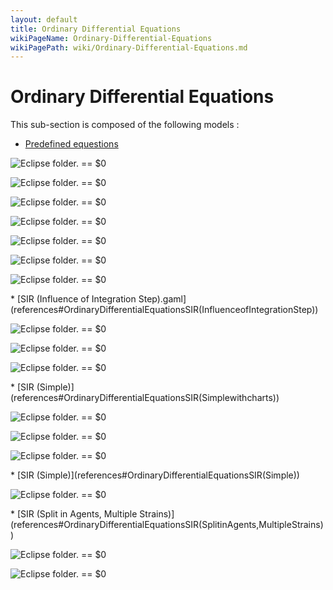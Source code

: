 ```yaml
---
layout: default
title: Ordinary Differential Equations
wikiPageName: Ordinary-Differential-Equations
wikiPagePath: wiki/Ordinary-Differential-Equations.md
---
```

# Ordinary Differential Equations

This sub-section is composed of the following models :

* [Predefined equestions](references#OrdinaryDifferentialEquationsBuilt-InEquations)

<p><img src="gm_wiki/resources/images/modelLibraryScreenshots/Additionnal Plugins/Ordinary Differential Equations/Ordinary Differential Equations Built-In Equations/diff-10.png" alt="Eclipse folder." title class="img-responsive"> == $0</p><p><img src="gm_wiki/resources/images/modelLibraryScreenshots/Additionnal Plugins/Ordinary Differential Equations/Ordinary Differential Equations Built-In Equations/LV-10.png" alt="Eclipse folder." title class="img-responsive"> == $0</p><p><img src="gm_wiki/resources/images/modelLibraryScreenshots/Additionnal Plugins/Ordinary Differential Equations/Ordinary Differential Equations Built-In Equations/SEIR-10.png" alt="Eclipse folder." title class="img-responsive"> == $0</p><p><img src="gm_wiki/resources/images/modelLibraryScreenshots/Additionnal Plugins/Ordinary Differential Equations/Ordinary Differential Equations Built-In Equations/SI-10.png" alt="Eclipse folder." title class="img-responsive"> == $0</p><p><img src="gm_wiki/resources/images/modelLibraryScreenshots/Additionnal Plugins/Ordinary Differential Equations/Ordinary Differential Equations Built-In Equations/SIR-10.png" alt="Eclipse folder." title class="img-responsive"> == $0</p><p><img src="gm_wiki/resources/images/modelLibraryScreenshots/Additionnal Plugins/Ordinary Differential Equations/Ordinary Differential Equations Built-In Equations/SIRS-10.png" alt="Eclipse folder." title class="img-responsive"> == $0</p><p><img src="gm_wiki/resources/images/modelLibraryScreenshots/Additionnal Plugins/Ordinary Differential Equations/Ordinary Differential Equations Built-In Equations/SISs-10.png" alt="Eclipse folder." title class="img-responsive"> == $0</p>* [SIR (Influence of Integration Step).gaml](references#OrdinaryDifferentialEquationsSIR(InfluenceofIntegrationStep))

<p><img src="gm_wiki/resources/images/modelLibraryScreenshots/Additionnal Plugins/Ordinary Differential Equations/Ordinary Differential Equations SIR (Influence of Integration Step)/SIR_1-10.png" alt="Eclipse folder." title class="img-responsive"> == $0</p><p><img src="gm_wiki/resources/images/modelLibraryScreenshots/Additionnal Plugins/Ordinary Differential Equations/Ordinary Differential Equations SIR (Influence of Integration Step)/SIR_10-10.png" alt="Eclipse folder." title class="img-responsive"> == $0</p><p><img src="gm_wiki/resources/images/modelLibraryScreenshots/Additionnal Plugins/Ordinary Differential Equations/Ordinary Differential Equations SIR (Influence of Integration Step)/SIR_100-10.png" alt="Eclipse folder." title class="img-responsive"> == $0</p>* [SIR (Simple)](references#OrdinaryDifferentialEquationsSIR(Simplewithcharts))

<p><img src="gm_wiki/resources/images/modelLibraryScreenshots/Additionnal Plugins/Ordinary Differential Equations/Ordinary Differential Equations SIR (Simple with charts)/display_charts-10.png" alt="Eclipse folder." title class="img-responsive"> == $0</p><p><img src="gm_wiki/resources/images/modelLibraryScreenshots/Additionnal Plugins/Ordinary Differential Equations/Ordinary Differential Equations SIR (Simple with charts)/display_chartsH-10.png" alt="Eclipse folder." title class="img-responsive"> == $0</p><p><img src="gm_wiki/resources/images/modelLibraryScreenshots/Additionnal Plugins/Ordinary Differential Equations/Ordinary Differential Equations SIR (Simple with charts)/display_charts_radar-10.png" alt="Eclipse folder." title class="img-responsive"> == $0</p>* [SIR (Simple)](references#OrdinaryDifferentialEquationsSIR(Simple))

<p><img src="gm_wiki/resources/images/modelLibraryScreenshots/Additionnal Plugins/Ordinary Differential Equations/Ordinary Differential Equations SIR (Simple)/display_charts-10.png" alt="Eclipse folder." title class="img-responsive"> == $0</p>* [SIR (Split in Agents, Multiple Strains)](references#OrdinaryDifferentialEquationsSIR(SplitinAgents,MultipleStrains))

<p><img src="gm_wiki/resources/images/modelLibraryScreenshots/Additionnal Plugins/Ordinary Differential Equations/Ordinary Differential Equations SIR (Split in Agents, Multiple Strains)/chart_1system_eq-10.png" alt="Eclipse folder." title class="img-responsive"> == $0</p><p><img src="gm_wiki/resources/images/modelLibraryScreenshots/Additionnal Plugins/Ordinary Differential Equations/Ordinary Differential Equations SIR (Split in Agents, Multiple Strains)/chart_3system_eq-10.png" alt="Eclipse folder." title class="img-responsive"> == $0</p>
